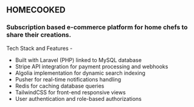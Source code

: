 ## HOMECOOKED

### Subscription based e-commerce platform for home chefs to share their creations.

Tech Stack and Features -
- Built with Laravel (PHP) linked to MySQL database
- Stripe API integration for payment processing and webhooks
- Algolia implementation for dynamic search indexing
- Pusher for real-time notifications handling
- Redis for caching database queries
- TailwindCSS for front-end responsive views
- User authentication and role-based authorizations
